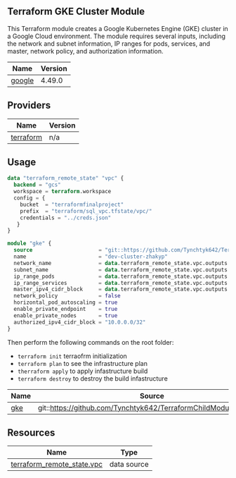 ## Terraform GKE Cluster Module
This Terraform module creates a Google Kubernetes Engine (GKE) cluster in a Google Cloud environment. The module requires several inputs, including the network and subnet information, IP ranges for pods, services, and master, network policy, and authorization information.

| Name | Version |
|------|---------|
| <a name="requirement_google"></a> [google](#requirement\_google) | 4.49.0 |

## Providers

| Name | Version |
|------|---------|
| <a name="provider_terraform"></a> [terraform](#provider\_terraform) | n/a |

## Usage

```terraform
data "terraform_remote_state" "vpc" {
  backend = "gcs"
  workspace = terraform.workspace
  config = {
    bucket  = "terraformfinalproject"
    prefix  = "terraform/sql_vpc.tfstate/vpc/"
    credentials = "../creds.json"
   }
}

module "gke" {
  source                     = "git::https://github.com/Tynchtyk642/TerraformChildModules.git//gke?ref=zhakyp"
  name                       = "dev-cluster-zhakyp"
  network_name               = data.terraform_remote_state.vpc.outputs.vpc_network_name
  subnet_name                = data.terraform_remote_state.vpc.outputs.subnet_name
  ip_range_pods              = data.terraform_remote_state.vpc.outputs.cluster_pods_ip_cidr_range
  ip_range_services          = data.terraform_remote_state.vpc.outputs.cluster_services_ip_cidr_range
  master_ipv4_cidr_block     = data.terraform_remote_state.vpc.outputs.cluster_master_ip_cidr_range
  network_policy             = false
  horizontal_pod_autoscaling = true
  enable_private_endpoint    = true
  enable_private_nodes       = true
  authorized_ipv4_cidr_block = "10.0.0.0/32"
}

```
Then perform the following commands on the root folder:

+ `terraform init` terraofrm initialization
+ `terraform plan` to see the infrastructure plan
+ `therraform apply` to apply infastructure build
+ `terraform destroy` to destroy the build infastructure


| Name | Source | Version |
|------|--------|---------|
| <a name="module_gke"></a> [gke](#module\_gke) | git::https://github.com/Tynchtyk642/TerraformChildModules.git//gke | zhakyp |

## Resources

| Name | Type |
|------|------|
| [terraform_remote_state.vpc](https://registry.terraform.io/providers/hashicorp/terraform/latest/docs/data-sources/remote_state) | data source |
